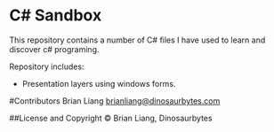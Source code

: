 # C# Sandbox

This repository contains a number of C# files I have used to learn and discover c# programing.

Repository includes:
  - Presentation layers using windows forms.

#Contributors
  Brian Liang brianliang@dinosaurbytes.com  
  
##License and Copyright © Brian Liang, Dinosaurbytes

